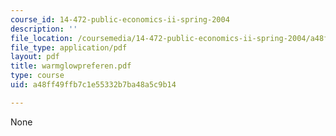 ```yaml
---
course_id: 14-472-public-economics-ii-spring-2004
description: ''
file_location: /coursemedia/14-472-public-economics-ii-spring-2004/a48ff49ffb7c1e55332b7ba48a5c9b14_warmglowpreferen.pdf
file_type: application/pdf
layout: pdf
title: warmglowpreferen.pdf
type: course
uid: a48ff49ffb7c1e55332b7ba48a5c9b14

---
```

None